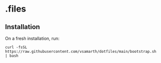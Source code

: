 # .files

## Installation
On a fresh installation, run:

```
curl -fsSL https://raw.githubusercontent.com/vsamarth/dotfiles/main/bootstrap.sh | bash
```